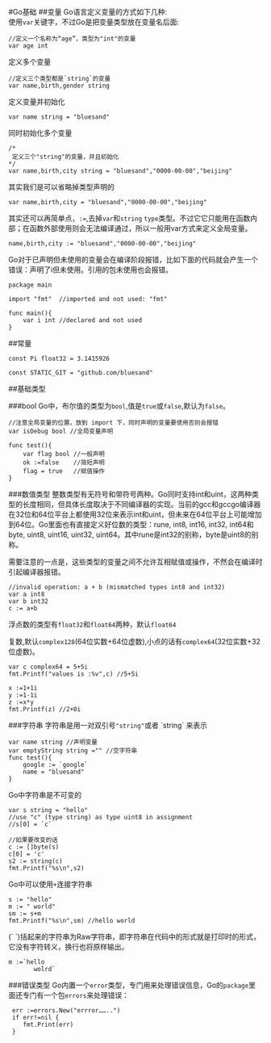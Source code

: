 #Go基础
##变量
Go语言定义变量的方式如下几种:  
使用`var`关键字，不过Go是把变量类型放在变量名后面:  

```
//定义一个名称为“age”，类型为"int"的变量
var age int
```  
定义多个变量  

```
//定义三个类型都是`string`的变量  
var name,birth,gender string
```
定义变量并初始化  

```
var name string = "bluesand"
```
同时初始化多个变量

```
/*
 定义三个"string"的变量，并且初始化
*/
var name,birth,city string = "bluesand","0000-00-00","beijing"
```
其实我们是可以省略掉类型声明的

```
var name,birth,city = "bluesand","0000-00-00","beijing"
```

其实还可以再简单点，`:=`,去掉`var`和`string` `type`类型。不过它它只能用在函数内部；在函数外部使用则会无法编译通过，所以一般用var方式来定义全局变量。
  
```
name,birth,city := "bluesand","0000-00-00","beijing"

```
Go对于已声明但未使用的变量会在编译阶段报错，比如下面的代码就会产生一个错误：声明了i但未使用。引用的包未使用也会报错。

```
package main

import "fmt"  //imported and not used: "fmt"

func main(){
	var i int //declared and not used
}
```

##常量

```
const Pi float32 = 3.1415926

const STATIC_GIT = "github.com/bluesand"

```

##基础类型

###bool	
Go中，布尔值的类型为`bool`,值是`true`或`false`,默认为`false`。

```
//注意全局变量的位置，放到 import 下，同时声明的变量要使用否则会报错
var isDebug bool //全局变量声明

func test(){
	var flag bool //一般声明
	ok :=false    //简短声明
	flag = true   //赋值操作
}

```

###数值类型
整数类型有无符号和带符号两种。Go同时支持int和uint，这两种类型的长度相同，但具体长度取决于不同编译器的实现。当前的gcc和gccgo编译器在32位和64位平台上都使用32位来表示int和uint，但未来在64位平台上可能增加到64位。Go里面也有直接定义好位数的类型：rune, int8, int16, int32, int64和byte, uint8, uint16, uint32, uint64。其中rune是int32的别称，byte是uint8的别称。  

需要注意的一点是，这些类型的变量之间不允许互相赋值或操作，不然会在编译时引起编译器报错。

```
//invalid operation: a + b (mismatched types int8 and int32)
var a int8
var b int32
c := a+b 
```

浮点数的类型有`float32`和`float64`两种，默认`float64`

复数,默认`complex128`(64位实数+64位虚数),小点的话有`complex64`(32位实数+32位虚数)。

```
var c complex64 = 5+5i
fmt.Printf("values is :%v",c) //5+5i

x :=1+1i
y :=1-1i
z :=x*y
fmt.Printf(z) //2+0i

```

###字符串
字符串是用一对双引号`"string"`或者 \`string\` 来表示

```
var name string //声明变量
var emptyString string ="" //空字符串
func test(){
    google := `google`
    name = "bluesand"
}
```
Go中字符串是不可变的

```
var s string = "hello"
//use "c" (type string) as type uint8 in assignment
//s[0] = `c`     

//如果要改变的话
c := []byte(s)
c[0] = 'c'
s2 := string(c)
fmt.Printf("%s\n",s2)

```
Go中可以使用`+`连接字符串

```
s := "hello"
m := " world"
sm := s+m
fmt.Printf("%s\n",sm) //hello world 
```
(\` \`)括起来的字符串为Raw字符串，即字符串在代码中的形式就是打印时的形式，它没有字符转义，换行也将原样输出。
```
m :=`hello 
       wolrd`
```
###错误类型
Go内置一个`error`类型，专门用来处理错误信息，Go的`package`里面还专门有一个包`errors`来处理错误：

```
 err :=errors.New("errror……..")
 if err!=nil {
 	fmt.Print(err)
 }
```



